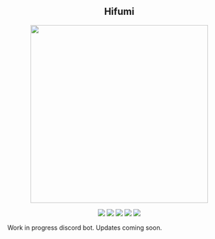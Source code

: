 <h2 align="center">Hifumi</h2>
<p align="center">
    <img src="https://i.imgur.com/vUnlvVN.gif" width="400"/>
    <p align="center">
    <a href="https://www.codefactor.io/repository/github/vic485/hifumi"><img src="https://www.codefactor.io/repository/github/vic485/hifumi/badge" /></a>
    <a href="https://ravendb.net"><img src="https://img.shields.io/badge/Powered%20By-RavenDB-CA1C59.svg?longCache=true&style=flat-square"/></a>
    <a href="https://discord.gg/jqpcmev"><img src="https://img.shields.io/badge/Discord-Support%20Server-7289DA.svg?longCache=true&style=flat-square&logo=discord"/></a>
    <a href="https://discordapp.com/api/oauth2/authorize?client_id=412388205229506560&permissions=8&scope=bot"><img src="https://img.shields.io/badge/Hifumi-Full%20Invite-7289DA.svg?longCache=true&style=flat-square&logo=discord"/></a>
    <a href="https://discordapp.com/api/oauth2/authorize?client_id=412388205229506560&permissions=805694647&scope=bot"><img src="https://img.shields.io/badge/Hifumi-Minimal%20Invite-7289DA.svg?longCache=true&style=flat-square&logo=discord"/></a>
    </p>
</p>

Work in progress discord bot. Updates coming soon.
